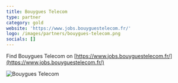 ```yaml
---
title: Bouygues Telecom
type: partner
category: gold
website: 'https://www.jobs.bouyguestelecom.fr/'
logo: /images/partners/bouygues-telecom.png
socials: []
---
```


Find Bouygues Telecom on [https://www.jobs.bouyguestelecom.fr/](https://www.jobs.bouyguestelecom.fr/)

![Bouygues Telecom](/images/partners/bouygues-telecom.png)
